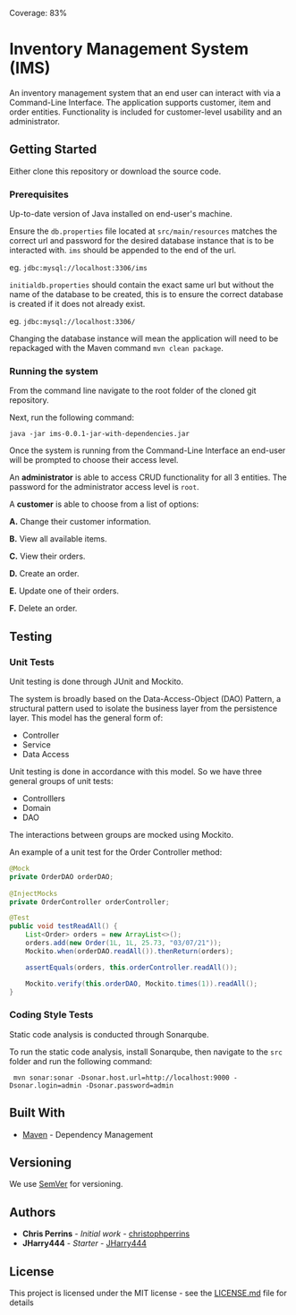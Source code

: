 Coverage: 83%
# Inventory Management System (IMS)

An inventory management system that an end user can interact with via a Command-Line Interface. The application supports customer, item and order entities. Functionality is included for customer-level usability and an administrator.	

## Getting Started

Either clone this repository or download the source code.	

### Prerequisites

Up-to-date version of Java installed on end-user's machine.	

Ensure the `db.properties` file located at `src/main/resources` matches the correct url and password for the desired database instance that is to be interacted with. `ims` should be appended to the end of the url.

eg. `jdbc:mysql://localhost:3306/ims`  

`initialdb.properties` should contain the exact same url but without the name of the database to be created, this is to ensure the correct database is created if it does not already exist.

eg. `jdbc:mysql://localhost:3306/`

Changing the database instance will mean the application will need to be repackaged with the Maven command `mvn clean package`.

### Running the system

From the command line navigate to the root folder of the cloned git repository.

Next, run the following command:

```shell
java -jar ims-0.0.1-jar-with-dependencies.jar
```

Once the system is running from the Command-Line Interface an end-user will be prompted to choose their access level.		

An **administrator** is able to access CRUD functionality for all 3 entities. The password for the administrator access level is `root`.	


A **customer** is able to choose from a list of options:      


   **A.** Change their customer information.	

   **B.** View all available items.	

   **C.** View their orders.	

   **D.** Create an order.	

   **E.** Update one of their orders.	

   **F.** Delete an order.	

## Testing

### Unit Tests 

Unit testing is done through JUnit and Mockito.	

The system is broadly based on the Data-Access-Object (DAO) Pattern, a structural pattern used to isolate the business layer from the persistence layer. This model has the general form of:	 

* Controller
* Service
* Data Access

Unit testing is done in accordance with this model. So we have three general groups of unit tests:

* Controlllers
* Domain
* DAO

The interactions between groups are mocked using Mockito.

An example of a unit test for the Order Controller method:

```java
@Mock
private OrderDAO orderDAO;
	
@InjectMocks
private OrderController orderController;

@Test
public void testReadAll() {
	List<Order> orders = new ArrayList<>();
	orders.add(new Order(1L, 1L, 25.73, "03/07/21"));
	Mockito.when(orderDAO.readAll()).thenReturn(orders);

	assertEquals(orders, this.orderController.readAll());

	Mockito.verify(this.orderDAO, Mockito.times(1)).readAll();
}
```

### Coding Style Tests

Static code analysis is conducted through Sonarqube. 

To run the static code analysis, install Sonarqube, then navigate to the `src` folder and run the following command:

` mvn sonar:sonar -Dsonar.host.url=http://localhost:9000 -Dsonar.login=admin -Dsonar.password=admin`

## Built With

* [Maven](https://maven.apache.org/) - Dependency Management

## Versioning

We use [SemVer](http://semver.org/) for versioning.

## Authors

* **Chris Perrins** - *Initial work* - [christophperrins](https://github.com/christophperrins)
* **JHarry444** - *Starter* - [JHarry444](https://github.com/JHarry444)

## License

This project is licensed under the MIT license - see the [LICENSE.md](LICENSE.md) file for details 


